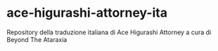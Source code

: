 # ace-higurashi-attorney-ita
Repository della traduzione italiana di Ace Higurashi Attorney a cura di Beyond The Ataraxia
